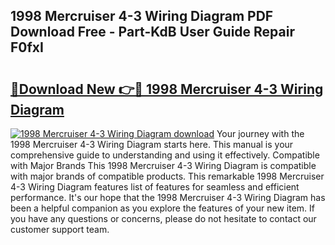 ## 1998 Mercruiser 4-3 Wiring Diagram PDF Download Free - Part-KdB User Guide Repair F0fxI

# <h2><a href="http://dfm16qk.blite.top/?on=1998+Mercruiser+4-3+Wiring+Diagram">🔗Download New 👉🔴 1998 Mercruiser 4-3 Wiring Diagram</a></h2>

[![1998 Mercruiser 4-3 Wiring Diagram download](https://i.imgur.com/lujVjoI.png)](http://dfm16qk.blite.top/?on=1998+Mercruiser+4-3+Wiring+Diagram)
Your journey with the 1998 Mercruiser 4-3 Wiring Diagram starts here. This manual is your comprehensive guide to understanding and using it effectively. Compatible with Major Brands This 1998 Mercruiser 4-3 Wiring Diagram is compatible with major brands of compatible products. This remarkable 1998 Mercruiser 4-3 Wiring Diagram features list of features for seamless and efficient performance. It's our hope that the 1998 Mercruiser 4-3 Wiring Diagram has been a helpful companion as you explore the features of your new item. If you have any questions or concerns, please do not hesitate to contact our customer support team.
